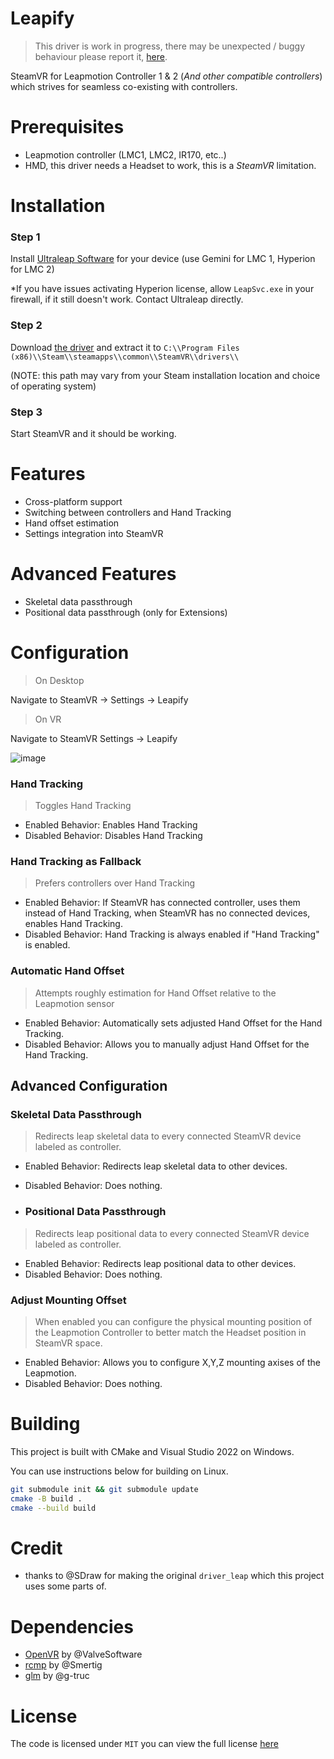 # Leapify

> This driver is work in progress, there may be unexpected / buggy behaviour please report it, [here](https://github.com/Nyabsi/driver_leapify/issues).

SteamVR for Leapmotion Controller 1 & 2 (*And other compatible controllers*) which strives for seamless co-existing with controllers.

# Prerequisites

- Leapmotion controller (LMC1, LMC2, IR170, etc..)
- HMD, this driver needs a Headset to work, this is a *SteamVR* limitation.

# Installation

### Step 1

Install [Ultraleap Software](https://developer.leapmotion.com/tracking-software-download) for your device (use Gemini for LMC 1, Hyperion for LMC 2)

*If you have issues activating Hyperion license, allow `LeapSvc.exe` in your firewall, if it still doesn't work. Contact Ultraleap directly.

### Step 2

Download [the driver](https://github.com/Nyabsi/driver_leap/releases) and extract it to `C:\\Program Files (x86)\\Steam\\steamapps\\common\\SteamVR\\drivers\\` 

(NOTE: this path may vary from your Steam installation location and choice of operating system)

### Step 3

Start SteamVR and it should be working.

# Features

- Cross-platform support
- Switching between controllers and Hand Tracking
- Hand offset estimation
- Settings integration into SteamVR

# Advanced Features

- Skeletal data passthrough
- Positional data passthrough (only for Extensions)

# Configuration

> On Desktop

Navigate to SteamVR -> Settings -> Leapify

> On VR

Navigate to SteamVR Settings -> Leapify

![image](https://github.com/user-attachments/assets/8b8329f7-86b5-4209-9e6f-2a6bcf6c2431)

### Hand Tracking

> Toggles Hand Tracking

- Enabled Behavior: Enables Hand Tracking
- Disabled Behavior: Disables Hand Tracking

### Hand Tracking as Fallback

> Prefers controllers over Hand Tracking

- Enabled Behavior: If SteamVR has connected controller, uses them instead of Hand Tracking, when SteamVR has no connected devices, enables Hand Tracking.
- Disabled Behavior: Hand Tracking is always enabled if "Hand Tracking" is enabled.

### Automatic Hand Offset

> Attempts roughly estimation for Hand Offset relative to the Leapmotion sensor

- Enabled Behavior: Automatically sets adjusted Hand Offset for the Hand Tracking.
- Disabled Behavior: Allows you to manually adjust Hand Offset for the Hand Tracking.

## Advanced Configuration

### Skeletal Data Passthrough

> Redirects leap skeletal data to every connected SteamVR device labeled as controller.

- Enabled Behavior: Redirects leap skeletal data to other devices.
- Disabled Behavior: Does nothing.

- ### Positional Data Passthrough

> Redirects leap positional data to every connected SteamVR device labeled as controller.

- Enabled Behavior: Redirects leap positional data to other devices.
- Disabled Behavior: Does nothing.

### Adjust Mounting Offset

> When enabled you can configure the physical mounting position of the Leapmotion Controller to better match the Headset position in SteamVR space.

- Enabled Behavior: Allows you to configure X,Y,Z mounting axises of the Leapmotion.
- Disabled Behavior: Does nothing.

# Building

This project is built with CMake and Visual Studio 2022 on Windows.

You can use instructions below for building on Linux.

```sh
git submodule init && git submodule update
cmake -B build .
cmake --build build
```

# Credit

- thanks to @SDraw for making the original `driver_leap` which this project uses some parts of.


# Dependencies

- [OpenVR](https://github.com/ValveSoftware/openvr) by @ValveSoftware
- [rcmp](https://github.com/Smertig/rcmp) by @Smertig
- [glm](https://github.com/g-truc/glm) by @g-truc

# License

The code is licensed under `MIT` you can view the full license [here](LICENSE)
